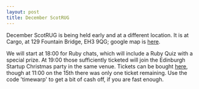 ```yaml
---
layout: post
title: December ScotRUG
---
```


December ScotRUG is being held early and at a different location. It is at Cargo, at 129 Fountain Bridge, EH3 9QG; google map is [here](http://g.co/maps/k8d5r).

We will start at 18:00 for Ruby chats, which will include a Ruby Quiz with a special prize.  At 19:00 those sufficiently ticketed will join the Edinburgh Startup Christmas party in the same venue.  Tickets can be bought [here](http://edinburghstartupxmas.eventbrite.co.uk/?utm_source=eb_email&utm_medium=email&utm_campaign=event_reminder&utm_term=event_title&ebtv=C), though at 11:00 on the 15th there was only one ticket remaining. Use the code 'timewarp' to get a bit of cash off, if you are fast enough.


